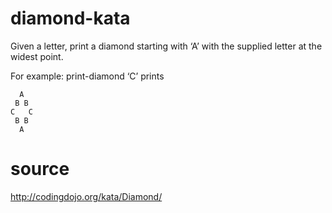# diamond-kata
Given a letter, print a diamond starting with ‘A’ with the supplied letter at the widest point.

For example: print-diamond ‘C’ prints
```
  A
 B B
C   C
 B B
  A
```
# source
http://codingdojo.org/kata/Diamond/
